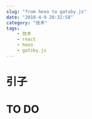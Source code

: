 ```yaml
---
slug: "from hexo to gatsby.js"
date: "2018-4-9 20:32:58"
category: "技术"
tags:
    - 技术
    - react
    - hexo
    - gatsby.js
---
```

# 引子

# 

# TO DO


